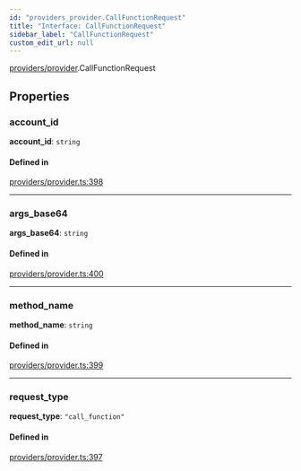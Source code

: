 ```yaml
---
id: "providers_provider.CallFunctionRequest"
title: "Interface: CallFunctionRequest"
sidebar_label: "CallFunctionRequest"
custom_edit_url: null
---
```


[providers/provider](../modules/providers_provider.md).CallFunctionRequest

## Properties

### account\_id

 **account\_id**: `string`

#### Defined in

[providers/provider.ts:398](https://github.com/maxhr/near--near-api-js/blob/a0c9a104/packages/near-api-js/src/providers/provider.ts#L398)

___

### args\_base64

 **args\_base64**: `string`

#### Defined in

[providers/provider.ts:400](https://github.com/maxhr/near--near-api-js/blob/a0c9a104/packages/near-api-js/src/providers/provider.ts#L400)

___

### method\_name

 **method\_name**: `string`

#### Defined in

[providers/provider.ts:399](https://github.com/maxhr/near--near-api-js/blob/a0c9a104/packages/near-api-js/src/providers/provider.ts#L399)

___

### request\_type

 **request\_type**: ``"call_function"``

#### Defined in

[providers/provider.ts:397](https://github.com/maxhr/near--near-api-js/blob/a0c9a104/packages/near-api-js/src/providers/provider.ts#L397)
